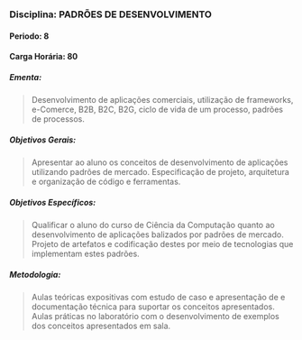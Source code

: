 ### Disciplina: PADRÕES DE DESENVOLVIMENTO
#### Periodo: 8
#### Carga Horária: 80
##### Ementa:
>Desenvolvimento de aplicações comerciais, utilização de frameworks, e-Comerce, B2B, B2C, B2G, ciclo de vida de um processo, padrões de processos.
##### Objetivos Gerais:
>Apresentar ao aluno os conceitos de desenvolvimento de aplicações utilizando padrões de mercado. Especificação de projeto, arquitetura e organização de código e ferramentas.
##### Objetivos Específicos:
>Qualificar o aluno do curso de Ciência da Computação quanto ao desenvolvimento de aplicações balizados por padrões de mercado. Projeto de artefatos e codificação destes por meio de tecnologias que implementam estes padrões.
##### Metodologia:
>Aulas teóricas expositivas com estudo de caso e apresentação de e documentação técnica para suportar os conceitos apresentados. Aulas práticas no laboratório com o desenvolvimento de exemplos dos conceitos apresentados em sala.
